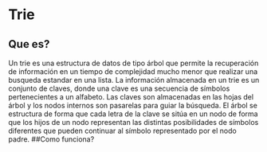 # Trie

## Que es?

Un trie es una estructura de datos de tipo árbol que permite la recuperación de información 
en un tiempo de complejidad mucho menor que realizar una busqueda estandar en una lista. 
La información almacenada en un trie es un conjunto de claves, donde una clave es una 
secuencia de símbolos pertenecientes a un alfabeto. Las claves son almacenadas en las hojas del árbol 
y los nodos internos son pasarelas para guiar la búsqueda. El árbol se estructura de forma que 
cada letra de la clave se sitúa en un nodo de forma que los hijos de un nodo representan 
las distintas posibilidades de símbolos diferentes que pueden continuar al símbolo representado por el nodo padre.
##Como funciona?
